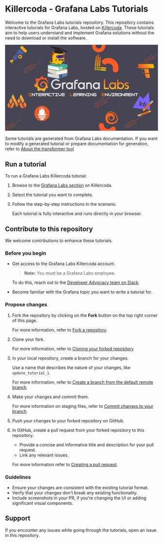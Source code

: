 # Killercoda - Grafana Labs Tutorials

Welcome to the Grafana Labs tutorials repository.
This repository contains interactive tutorials for Grafana Labs, hosted on [Killercoda](https://killercoda.com/grafana-labs/).
These tutorials aim to help users understand and implement Grafana solutions without the need to download or install the software.

<p align="center">
  <img src="assets/ILE.png" alt="ILE">
</p>

Some tutorials are generated from Grafana Labs documentation.
If you want to modify a generated tutorial or prepare documentation for generation, refer to [About the transformer tool](./transformer.md)

## Run a tutorial

To run a Grafana Labs Killercoda tutorial:

1. Browse to the [Grafana Labs section](https://killercoda.com/grafana-labs) on Killercoda.
1. Select the tutorial you want to complete.
1. Follow the step-by-step instructions in the scenario.

   Each tutorial is fully interactive and runs directly in your browser.

## Contribute to this repository

We welcome contributions to enhance these tutorials.

### Before you begin

- Get access to the Grafana Labs Killercoda account.

  > **Note:** You must be a Grafana Labs employee.

  To do this, reach out to the [Developer Advocacy team on Slack](https://raintank-corp.slack.com/archives/C0318UGJB98).

- Become familiar with the Grafana topic you want to write a tutorial for.

### Propose changes

1. Fork the repository by clicking on the **Fork** button on the top right corner of this page.

   For more information, refer to [Fork a repository](https://docs.github.com/en/pull-requests/collaborating-with-pull-requests/working-with-forks/fork-a-repo).

1. Clone your fork.

   For more information, refer to [Cloning your forked repository](https://docs.github.com/en/pull-requests/collaborating-with-pull-requests/working-with-forks/fork-a-repo#cloning-your-forked-repository)

1. In your local repository, create a branch for your changes.

   Use a name that describes the nature of your changes, like `update_tutorial_1`.

   For more information, refer to [Create a branch from the default remote branch](https://grafana.com/docs/writers-toolkit/write/tooling-and-workflows/#create-a-branch-from-the-default-remote-branch).

1. Make your changes and commit them.

   For more information on staging files, refer to [Commit changes to your branch](https://grafana.com/docs/writers-toolkit/write/tooling-and-workflows/#commit-changes-to-your-branch).

1. Push your changes to your forked repository on GitHub.

1. In GitHub, create a pull request from your forked repository to this repository.

   - Provide a concise and informative title and description for your pull request.
   - Link any relevant issues.

   For more information refer to [Creating a pull request](https://docs.github.com/en/pull-requests/collaborating-with-pull-requests/proposing-changes-to-your-work-with-pull-requests/creating-a-pull-request).

### Guidelines

- Ensure your changes are consistent with the existing tutorial format.
- Verify that your changes don't break any existing functionality.
- Include screenshots in your PR, if you're changing the UI or adding significant visual components.

## Support

If you encounter any issues while going through the tutorials, open an issue in this repository.
